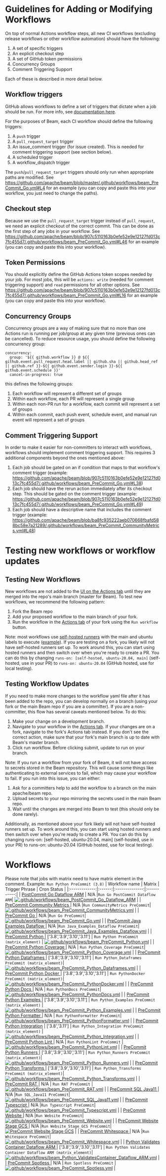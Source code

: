 <!--
    Licensed to the Apache Software Foundation (ASF) under one
    or more contributor license agreements.  See the NOTICE file
    distributed with this work for additional information
    regarding copyright ownership.  The ASF licenses this file
    to you under the Apache License, Version 2.0 (the
    "License"); you may not use this file except in compliance
    with the License.  You may obtain a copy of the License at
      http://www.apache.org/licenses/LICENSE-2.0
    Unless required by applicable law or agreed to in writing,
    software distributed under the License is distributed on an
    "AS IS" BASIS, WITHOUT WARRANTIES OR CONDITIONS OF ANY
    KIND, either express or implied.  See the License for the
    specific language governing permissions and limitations
    under the License.
-->

# Guidelines for Adding or Modifying Workflows

On top of normal Actions workflow steps, all new CI workflows (excluding release workflows or other workflow automation) should have the following:

1) A set of specific triggers
2) An explicit checkout step
3) A set of GitHub token permissions
4) Concurrency Groups
5) Comment Triggering Support

Each of these is described in more detail below.

## Workflow triggers

GitHub allows workflows to define a set of triggers that dictate when a job should be run. For more info, see [documentation here](https://docs.github.com/en/actions/using-workflows/events-that-trigger-workflows).

For the purposes of Beam, each CI workflow should define the following triggers:

1) A `push` trigger
2) A `pull_request_target` trigger
3) An issue_comment trigger (for issue created). This is needed for comment triggering support (see section below).
4) A scheduled trigger
5) A workflow_dispatch trigger

The `push`/`pull_request_target` triggers should only run when appropriate paths are modified. See https://github.com/apache/beam/blob/master/.github/workflows/beam_PreCommit_Go.yml#L4 for an example (you can copy and paste this into your workflow, you just need to change the paths).

## Checkout step

Because we use the `pull_request_target` trigger instead of `pull_request`, we need an explicit checkout of the correct commit. This can be done as the first step of any jobs in your workflow. See https://github.com/apache/beam/blob/907c5110163b0efe52e9e12127fd013c7fc455d7/.github/workflows/beam_PreCommit_Go.yml#L46 for an example (you can copy and paste this into your workflow).

## Token Permissions

You should explicitly define the GitHub Actions token scopes needed by your job. For most jobs, this will be `actions: write` (needed for comment triggering support) and `read` permissions for all other options. See https://github.com/apache/beam/blob/907c5110163b0efe52e9e12127fd013c7fc455d7/.github/workflows/beam_PreCommit_Go.yml#L16 for an example (you can copy and paste this into your workflow).

## Concurrency Groups

Concurrency groups are a way of making sure that no more than one Actions run is running per job/group at any given time (previous ones can be cancelled). To reduce resource usage, you should define the following concurrency group:

```
concurrency:
  group: '${{ github.workflow }} @ ${{ github.event.pull_request.head.label || github.sha || github.head_ref || github.ref }}-${{ github.event.sender.login }}-${{ github.event.schedule }}'
  cancel-in-progress: true
```

this defines the following groups:

1) Each workflow will represent a different set of groups
2) Within each workflow, each PR will represent a single group
3) Within each non-PR run for a workflow, each commit will represent a set of groups
4) Within each commit, each push event, schedule event, and manual run event will represent a set of groups

## Comment Triggering Support

In order to make it easier for non-committers to interact with workflows, workflows should implement comment triggering support. This requires 3 additional components beyond the ones mentioned above:

1) Each job should be gated on an if condition that maps to that workflow's comment trigger (example: https://github.com/apache/beam/blob/907c5110163b0efe52e9e12127fd013c7fc455d7/.github/workflows/beam_PreCommit_Go.yml#L38)
2) Each job should have the rerun action immediately after its checkout step. This should be gated on the comment trigger (example: https://github.com/apache/beam/blob/907c5110163b0efe52e9e12127fd013c7fc455d7/.github/workflows/beam_PreCommit_Go.yml#L49)
3) Each job should have a descriptive name that includes the comment trigger (example: https://github.com/apache/beam/blob/ba8fc935222aeb070668fbafd588bc58e7a21289/.github/workflows/beam_PreCommit_CommunityMetrics.yml#L48)

# Testing new workflows or workflow updates

## Testing New Workflows

New workflows are not added to the [UI on the Actions tab](https://github.com/apache/beam/actions) until they are merged into the repo's main branch (master for Beam).
To test new workflows, we recommend the following pattern:

1) Fork the Beam repo
2) Add your proposed workflow to the main branch of your fork.
3) Run the workflow in the [Actions tab](https://github.com/apache/beam/actions) of your fork using the `Run workflow` button.

Note: most workflows use [self-hosted runners](https://docs.github.com/en/actions/hosting-your-own-runners/managing-self-hosted-runners/about-self-hosted-runners)
with the main and ubuntu labels to execute ([example](https://github.com/apache/beam/blob/5a54ee6ddd8cb8444c41802929a364fe2561001e/.github/workflows/beam_PostCommit_Go_Dataflow_ARM.yml#L41)).
If you are testing on a fork, you likely will not have self-hosted runners set up.
To work around this, you can start using hosted runners and then switch over when you're ready to create a PR.
You can do this by changing `runs-on: [self-hosted, ubuntu-20.04, main]` (self-hosted, use in your PR) to `runs-on: ubuntu-20.04` (GitHub hosted, use for local testing).

## Testing Workflow Updates

If you need to make more changes to the workflow yaml file after it has been added to the repo, you can develop normally on a branch (using your fork or the main Beam repo if you are a committer). If you are a non-committer, this flow has several caveats mentioned below.
To do this:

1) Make your change on a development branch.
2) Navigate to your workflow in the [Actions tab](https://github.com/apache/beam/actions). If your changes are on a fork, navigate to the fork's Actions tab instead. If you don't see the correct action, make sure that your fork's main branch is up to date with Beam's master branch.
3) Click run workflow. Before clicking submit, update to run on your branch.

Note: If you run a workflow from your fork of Beam, it will not have access to secrets stored in the Beam repository.
This will cause some things like authenticating to external services to fail, which may cause your workflow to fail.
If you run into this issue, you can either:
1) Ask for a committers help to add the workflow to a branch on the main apache/beam repo.
2) Upload secrets to your repo mirroring the secrets used in the main Beam repo.
3) Wait until the changes are merged into Beam to test (this should only be done rarely).

Additionally, as mentioned above your fork likely will not have self-hosted runners set up.
To work around this, you can start using hosted runners and then switch over when you're ready to create a PR.
You can do this by changing runs-on: [self-hosted, ubuntu-20.04, main] (self-hosted, use in your PR) to runs-on: ubuntu-20.04 (GitHub hosted, use for local testing).

# Workflows
Please note that jobs with matrix need to have matrix element in the comment. Example:
```Run Python PreCommit (3.8)```
| Workflow name | Matrix | Trigger Phrase | Cron Status |
|:-------------:|:------:|:--------------:|:-----------:|
| [ PostCommit Go Dataflow ARM](https://github.com/apache/beam/actions/workflows/beam_PostCommit_Go_Dataflow_ARM.yml) | N/A |`Run Go PostCommit Dataflow ARM`| [![.github/workflows/beam_PostCommit_Go_Dataflow_ARM](https://github.com/apache/beam/actions/workflows/beam_PostCommit_Go_Dataflow_ARM.yml/badge.svg?event=schedule)](https://github.com/apache/beam/actions/workflows/beam_PostCommit_Go_Dataflow_ARM.yml) |
| [ PreCommit Community Metrics ](https://github.com/apache/beam/actions/workflows/beam_PreCommit_CommunityMetrics.yml) | N/A |`Run CommunityMetrics PreCommit`| [![.github/workflows/beam_PreCommit_CommunityMetrics.yml](https://github.com/apache/beam/actions/workflows/beam_PreCommit_CommunityMetrics.yml/badge.svg?event=schedule)](https://github.com/apache/beam/actions/workflows/beam_PreCommit_CommunityMetrics.yml) |
| [ PreCommit Go ](https://github.com/apache/beam/actions/workflows/beam_PreCommit_Go.yml) | N/A |`Run Go PreCommit`| [![.github/workflows/beam_PreCommit_Go.yml](https://github.com/apache/beam/actions/workflows/beam_PreCommit_Go.yml/badge.svg?event=schedule)](https://github.com/apache/beam/actions/workflows/beam_PreCommit_Go.yml) |
| [ PreCommit Java Examples Dataflow ](https://github.com/apache/beam/actions/workflows/beam_PreCommit_Java_Examples_Dataflow.yml) | N/A |`Run Java_Examples_Dataflow PreCommit`| [![.github/workflows/beam_PreCommit_Java_Examples_Dataflow.yml](https://github.com/apache/beam/actions/workflows/beam_PreCommit_Java_Examples_Dataflow.yml/badge.svg?event=schedule)](https://github.com/apache/beam/actions/workflows/beam_PreCommit_Java_Examples_Dataflow.yml) |
| [ PreCommit Python ](https://github.com/apache/beam/actions/workflows/beam_PreCommit_Python.yml) | ['3.8','3.9','3.10','3.11'] | `Run Python PreCommit (matrix_element)` | [![.github/workflows/beam_PreCommit_Python.yml](https://github.com/apache/beam/actions/workflows/beam_PreCommit_Python.yml/badge.svg?event=schedule)](https://github.com/apache/beam/actions/workflows/beam_PreCommit_Python.yml) |
| [ PreCommit Python Coverage ](https://github.com/apache/beam/actions/workflows/beam_PreCommit_Python_Coverage.yml) | N/A | `Run Python_Coverage PreCommit`| [![.github/workflows/beam_PreCommit_Python_Coverage.yml](https://github.com/apache/beam/actions/workflows/beam_PreCommit_Python_Coverage.yml/badge.svg?event=schedule)](https://github.com/apache/beam/actions/workflows/beam_PreCommit_Python_Coverage.yml) |
| [ PreCommit Python Dataframes ](https://github.com/apache/beam/actions/workflows/beam_PreCommit_Python_Dataframes.yml) | ['3.8','3.9','3.10','3.11'] | `Run Python_Dataframes PreCommit (matrix_element)`| [![.github/workflows/beam_PreCommit_Python_Dataframes.yml](https://github.com/apache/beam/actions/workflows/beam_PreCommit_Python_Dataframes.yml/badge.svg?event=schedule)](https://github.com/apache/beam/actions/workflows/beam_PreCommit_Python_Dataframes.yml) |
| [ PreCommit Python Docker ](https://github.com/apache/beam/actions/workflows/beam_PreCommit_PythonDocker.yml) | ['3.8','3.9','3.10','3.11'] | `Run PythonDocker PreCommit (matrix_element)`| [![.github/workflows/beam_PreCommit_PythonDocker.yml](https://github.com/apache/beam/actions/workflows/beam_PreCommit_PythonDocker.yml/badge.svg?event=schedule)](https://github.com/apache/beam/actions/workflows/beam_PreCommit_PythonDocker.yml) |
| [ PreCommit Python Docs ](https://github.com/apache/beam/actions/workflows/beam_PreCommit_PythonDocs.yml) | N/A | `Run PythonDocs PreCommit`| [![.github/workflows/beam_PreCommit_PythonDocs.yml](https://github.com/apache/beam/actions/workflows/beam_PreCommit_PythonDocs.yml/badge.svg?event=schedule)](https://github.com/apache/beam/actions/workflows/beam_PreCommit_PythonDocs.yml) |
| [ PreCommit Python Examples ](https://github.com/apache/beam/actions/workflows/beam_PreCommit_Python_Examples.yml) | ['3.8','3.9','3.10','3.11'] | `Run Python_Examples PreCommit (matrix_element)` | [![.github/workflows/beam_PreCommit_Python_Examples.yml](https://github.com/apache/beam/actions/workflows/beam_PreCommit_Python_Examples.yml/badge.svg?event=schedule)](https://github.com/apache/beam/actions/workflows/beam_PreCommit_Python_Examples.yml) |
| [ PreCommit Python Formatter ](https://github.com/apache/beam/actions/workflows/beam_PreCommit_PythonFormatter.yml) | N/A | `Run PythonFormatter PreCommit`| [![.github/workflows/beam_PreCommit_PythonFormatter.yml](https://github.com/apache/beam/actions/workflows/beam_PreCommit_PythonFormatter.yml/badge.svg?event=schedule)](https://github.com/apache/beam/actions/workflows/beam_PreCommit_PythonFormatter.yml) |
| [ PreCommit Python Integration](https://github.com/apache/beam/actions/workflows/beam_PreCommit_Python_Integration.yml) | ['3.8','3.11'] | `Run Python_Integration PreCommit (matrix_element)` | [![.github/workflows/beam_PreCommit_Python_Integration.yml](https://github.com/apache/beam/actions/workflows/beam_PreCommit_Python_Integration.yml/badge.svg?event=schedule)](https://github.com/apache/beam/actions/workflows/beam_PreCommit_Python_Integration.yml) |
| [ PreCommit Python Lint ](https://github.com/apache/beam/actions/workflows/beam_PreCommit_PythonLint.yml) | N/A | `Run PythonLint PreCommit` | [![.github/workflows/beam_PreCommit_PythonLint.yml](https://github.com/apache/beam/actions/workflows/beam_PreCommit_PythonLint.yml/badge.svg?event=schedule)](https://github.com/apache/beam/actions/workflows/beam_PreCommit_PythonLint.yml) |
| [ PreCommit Python Runners ](https://github.com/apache/beam/actions/workflows/beam_PreCommit_Python_Runners.yml) | ['3.8','3.9','3.10','3.11'] | `Run Python_Runners PreCommit (matrix_element)`| [![.github/workflows/beam_PreCommit_Python_Runners.yml](https://github.com/apache/beam/actions/workflows/beam_PreCommit_Python_Runners.yml/badge.svg?event=schedule)](https://github.com/apache/beam/actions/workflows/beam_PreCommit_Python_Runners.yml) |
| [ PreCommit Python Transforms ](https://github.com/apache/beam/actions/workflows/beam_PreCommit_Python_Transforms.yml) | ['3.8','3.9','3.10','3.11'] | `Run Python_Transforms PreCommit (matrix_element)`| [![.github/workflows/beam_PreCommit_Python_Transforms.yml](https://github.com/apache/beam/actions/workflows/beam_PreCommit_Python_Transforms.yml/badge.svg?event=schedule)](https://github.com/apache/beam/actions/workflows/beam_PreCommit_Python_Transforms.yml) |
| [ PreCommit RAT ](https://github.com/apache/beam/actions/workflows/beam_PreCommit_RAT.yml) | N/A | `Run RAT PreCommit` | [![.github/workflows/beam_PreCommit_RAT.yml](https://github.com/apache/beam/actions/workflows/beam_PreCommit_RAT.yml/badge.svg?event=schedule)](https://github.com/apache/beam/actions/workflows/beam_PreCommit_RAT.yml) |
| [ PreCommit SQL Java11 ](https://github.com/apache/beam/actions/workflows/beam_PreCommit_SQL_Java11.yml) | N/A |`Run SQL_Java11 PreCommit`| [![.github/workflows/beam_PreCommit_SQL_Java11.yml](https://github.com/apache/beam/actions/workflows/beam_PreCommit_SQL_Java11.yml/badge.svg?event=schedule)](https://github.com/apache/beam/actions/workflows/beam_PreCommit_SQL_Java11.yml) |
| [ PreCommit Typescript ](https://github.com/apache/beam/actions/workflows/beam_PreCommit_Typescript.yml) | N/A |`Run Typescript PreCommit`| [![.github/workflows/beam_PreCommit_Typescript.yml](https://github.com/apache/beam/actions/workflows/beam_PreCommit_Typescript.yml/badge.svg?event=schedule)](https://github.com/apache/beam/actions/workflows/beam_PreCommit_Typescript.yml) |
| [ PreCommit Website ](https://github.com/apache/beam/actions/workflows/beam_PreCommit_Website.yml) | N/A |`Run Website PreCommit`| [![.github/workflows/beam_PreCommit_Website.yml](https://github.com/apache/beam/actions/workflows/beam_PreCommit_Website.yml/badge.svg?event=schedule)](https://github.com/apache/beam/actions/workflows/beam_PreCommit_Website.yml) |
| [ PreCommit Website Stage GCS ](https://github.com/apache/beam/actions/workflows/beam_PreCommit_Website_Stage_GCS.yml) | N/A |`Run Website_Stage_GCS PreCommit`| [![PreCommit Website Stage GCS](https://github.com/apache/beam/actions/workflows/beam_PreCommit_Website_Stage_GCS.yml/badge.svg?event=schedule)](https://github.com/apache/beam/actions/workflows/beam_PreCommit_Website_Stage_GCS.yml) |
| [ PreCommit Whitespace ](https://github.com/apache/beam/actions/workflows/beam_PreCommit_Whitespace.yml) | N/A |`Run Whitespace PreCommit`| [![.github/workflows/beam_PreCommit_Whitespace.yml](https://github.com/apache/beam/actions/workflows/beam_PreCommit_Whitespace.yml/badge.svg?event=schedule)](https://github.com/apache/beam/actions/workflows/beam_PreCommit_Whitespace.yml) |
| [ Python Validates Container Dataflow ARM ](https://github.com/apache/beam/actions/workflows/beam_Python_ValidatesContainer_Dataflow_ARM.yml) | ['3.8','3.9','3.10','3.11'] | `Run Python Validates Container Dataflow ARM (matrix_element)`| [![.github/workflows/beam_Python_ValidatesContainer_Dataflow_ARM.yml](https://github.com/apache/beam/actions/workflows/beam_Python_ValidatesContainer_Dataflow_ARM.yml/badge.svg?event=schedule)](https://github.com/apache/beam/actions/workflows/beam_Python_ValidatesContainer_Dataflow_ARM.yml) |
| [ PreCommit Spotless ](https://github.com/apache/beam/actions/workflows/beam_PreCommit_Spotless.yml) | N/A | `Run Spotless PreCommit` | [![.github/workflows/beam_PreCommit_Spotless.yml](https://github.com/apache/beam/actions/workflows/beam_PreCommit_Spotless.yml/badge.svg?event=schedule)](https://github.com/apache/beam/actions/workflows/beam_PreCommit_Spotless.yml) |
